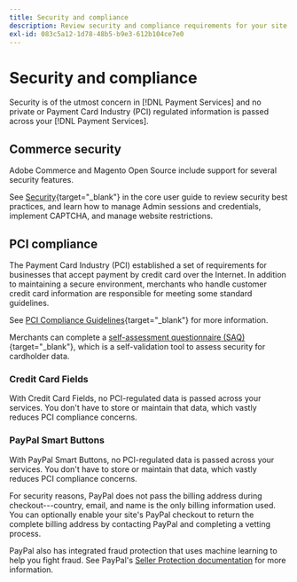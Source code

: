 ```yaml
---
title: Security and compliance
description: Review security and compliance requirements for your site.
exl-id: 083c5a12-1d78-48b5-b9e3-612b104ce7e0
---
```

# Security and compliance

Security is of the utmost concern in [!DNL Payment Services] and no private or Payment Card Industry (PCI) regulated information is passed across your [!DNL Payment Services].

## Commerce security

Adobe Commerce and Magento Open Source include support for several security features. 

See [Security](https://docs.magento.com/user-guide/stores/security.html){target="_blank"} in the core user guide to review security best practices, and learn how to manage Admin sessions and credentials, implement CAPTCHA, and manage website restrictions.

## PCI compliance

The Payment Card Industry (PCI) established a set of requirements for businesses that accept payment by credit card over the Internet. In addition to maintaining a secure environment, merchants who handle customer credit card information are responsible for meeting some standard guidelines.

See [PCI Compliance Guidelines](https://docs.magento.com/user-guide/stores/compliance-pci.html){target="_blank"} for more information.

Merchants can complete a [self-assessment questionnaire (SAQ)](https://www.pcisecuritystandards.org/pci_security/completing_self_assessment){target="_blank"}, which is a self-validation tool to assess security for cardholder data.

### Credit Card Fields

With Credit Card Fields, no PCI-regulated data is passed across your services. You don't have to store or maintain that data, which vastly reduces PCI compliance concerns.

### PayPal Smart Buttons

With PayPal Smart Buttons, no PCI-regulated data is passed across your services. You don't have to store or maintain that data, which vastly reduces PCI compliance concerns.

For security reasons, PayPal does not pass the billing address during checkout---country, email, and name is the only billing information used. You can optionally enable your site's PayPal checkout to return the complete billing address by contacting PayPal and completing a vetting process.

PayPal also has integrated fraud protection that uses machine learning to help you fight fraud. See PayPal's [Seller Protection documentation](https://www.paypal.com/us/webapps/mpp/security/seller-protection) for more information.
